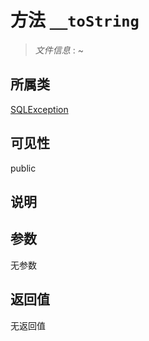 # 方法 `__toString`

> *文件信息* : ~

## 所属类 

[SQLException](../SQLException.md)

## 可见性

 public 

## 说明



## 参数


无参数


## 返回值

无返回值
